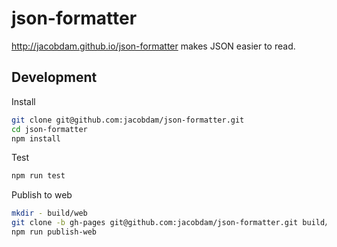 # json-formatter

http://jacobdam.github.io/json-formatter makes JSON easier to read.

## Development

Install

```bash
git clone git@github.com:jacobdam/json-formatter.git
cd json-formatter
npm install
```

Test

```bash
npm run test
```

Publish to web

```bash
mkdir - build/web
git clone -b gh-pages git@github.com:jacobdam/json-formatter.git build/web
npm run publish-web
```
